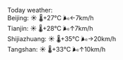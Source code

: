 Today weather:  
Beijing: ☀️   🌡️+27°C 🌬️←7km/h  
Tianjin: ☀️   🌡️+28°C 🌬️↑7km/h  
Shijiazhuang: ☀️   🌡️+35°C 🌬️→20km/h  
Tangshan: ☀️   🌡️+33°C 🌬️↑10km/h  
